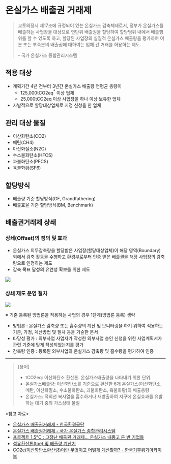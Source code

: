 # 온실가스 배출권 거래제

> 교토의정서 제17조에 규정되어 있는 온실가스 감축체제로서, 정부가 온실가스를 배출하는 사업장을 대상으로 연단위 배출권을 할당하여 할당범위 내에서 배출행위를 할 수 있도록 하고, 할당된 사업장의 실질적 온실가스 배출량을 평가하여 여분 또는 부족분의 배출권에 대하여는 업체 간 거래를 허용하는 제도.
>
> \- 국가 온실가스 종합관리시스템

## 적용 대상

- 계획기간 4년 전부터 3년간 온실가스 배출량 연평균 총량이
  - 125,000tCO2eq$^*$ 이상 업체
  - 25,000tCO2eq 이상 사업장을 하나 이상 보유한 업체
- 자발적으로 할당대상업체로 지정 신청을 한 업체

## 관리 대상 물질

- 이산화탄소(CO2)
- 메탄(CH4)
- 아산화질소(N2O)
- 수소불화탄소(HFCS)
- 과불화탄소(PFCS)
- 육불화황(SF6)

## 할당방식

- 배출량 기준 할당방식(GF, Grandfathering)
- 배출효율 기준 할당방식(BM, Benchmark)

## 배출권거래제 상쇄

### 상쇄(Offset)의 정의 및 효과

- 온실가스 의무감축량을 할당받은 사업장(할당대상업체)이 해당 영역(Boundary) 외에서 감축 활동을 수행하고 환경부로부터 인증 받은 배출권을 해당 사업장의 감축량으로 인정하는 제도
- 감축 목표 달성의 유연성 확보를 위한 제도

![](https://www.keco.or.kr/common_2019/images/contents/business_0101_0205.png)

### 상쇄 제도 운영 절차

![](https://www.keco.or.kr/common_2019/images/contents/business_0101_0206.png)

※ 기존 등록된 방법론을 적용하는 사업의 경우 1단계(방법론 등록) 생략

- 방법론 : 온실가스 감축량 또는 흡수량의 계산 및 모니터링을 하기 위하여 적용하는 기준, 가정, 계산방법 및 절차 등을 기술한 문서
- 타당성 평가 : 외부사업 사업자가 작성한 외부사업 승인 신청을 위한 사업계획서가 관련 기준에 맞게 작성되었는지를 평가
- 감축량 인증 : 등록된 외부사업의 온실가스 감축량 및 흡수량을 평가하여 인증

---

> [용어]
>
> - tCO2eq: 이산화탄소 환산톤. 온실가스배출량을 나타내기 위한 단위.
> - 온실가스배출량: 이산화탄소를 기준으로 환산한 6개 온실가스(이산화탄소, 메탄, 아산화질소, 수소불화탄소, 과불화탄소, 육불화황)의 배출총량
> - 온실가스: 적외선 복사열을 흡수하거나 재방출하여 지구에 온실효과를 유발하는 대기 중의 가스상태 물질

<참고 자료>

- [온실가스 배출권거래제 - 한국환경공단](https://www.keco.or.kr/kr/business/climate/contentsid/1520/index.do)
- [온실가스 배출권거래제 - 국가 온실가스 종합관리시스템](https://ngms.gir.go.kr/cm/cmz/popup/popup_system_intro3.html)
- [프로젝트 1.5°C : 고장난 배출권 거래제... 온실가스 내뿜고 돈 번 기업들](https://newstapa.org/article/eRQBR)
- [석유환산톤(toe) 및 배출량 계산기](https://tips.energy.or.kr/popup/toe.do)
- [CO2e(이산화탄소환산량)이란 무엇이고 어떻게 계산할까? - 한국기후위기아카이브](https://www.archivecenter.net/climatekr/archive/collection/ArchiveCollectionView.do?con_id=283)
